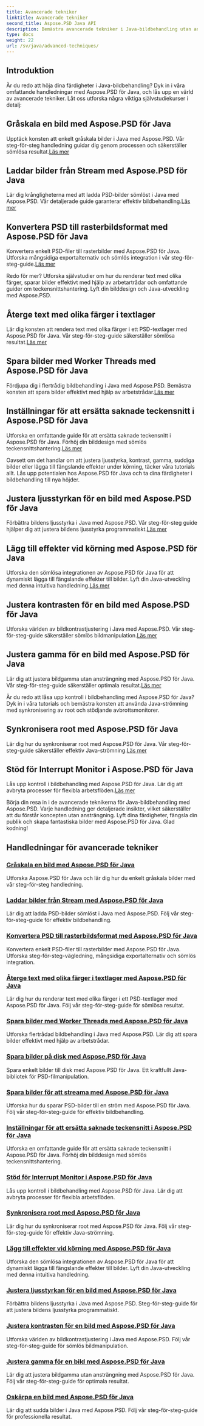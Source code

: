 ```yaml
---
title: Avancerade tekniker
linktitle: Avancerade tekniker
second_title: Aspose.PSD Java API
description: Bemästra avancerade tekniker i Java-bildbehandling utan ansträngning med Aspose.PSD-handledningar. Gråskala, ladda, konvertera, rendera text, spara effektivt och mer!
type: docs
weight: 22
url: /sv/java/advanced-techniques/
---
```

## Introduktion

Är du redo att höja dina färdigheter i Java-bildbehandling? Dyk in i våra omfattande handledningar med Aspose.PSD för Java, och lås upp en värld av avancerade tekniker. Låt oss utforska några viktiga självstudiekurser i detalj:

## Gråskala en bild med Aspose.PSD för Java
 Upptäck konsten att enkelt gråskala bilder i Java med Aspose.PSD. Vår steg-för-steg handledning guidar dig genom processen och säkerställer sömlösa resultat.[Läs mer](./grayscale-image/)

## Laddar bilder från Stream med Aspose.PSD för Java
 Lär dig krångligheterna med att ladda PSD-bilder sömlöst i Java med Aspose.PSD. Vår detaljerade guide garanterar effektiv bildbehandling.[Läs mer](./loading-images-from-stream/)

## Konvertera PSD till rasterbildsformat med Aspose.PSD för Java
Konvertera enkelt PSD-filer till rasterbilder med Aspose.PSD för Java. Utforska mångsidiga exportalternativ och sömlös integration i vår steg-för-steg-guide.[Läs mer](./convert-psd-to-raster-formats/)

Redo för mer? Utforska självstudier om hur du renderar text med olika färger, sparar bilder effektivt med hjälp av arbetartrådar och omfattande guider om teckensnittshantering. Lyft din bilddesign och Java-utveckling med Aspose.PSD.

## Återge text med olika färger i textlager
 Lär dig konsten att rendera text med olika färger i ett PSD-textlager med Aspose.PSD för Java. Vår steg-för-steg-guide säkerställer sömlösa resultat.[Läs mer](./render-text-different-colors/)

## Spara bilder med Worker Threads med Aspose.PSD för Java
 Fördjupa dig i flertrådig bildbehandling i Java med Aspose.PSD. Bemästra konsten att spara bilder effektivt med hjälp av arbetstrådar.[Läs mer](./save-images-worker-threads/)

## Inställningar för att ersätta saknade teckensnitt i Aspose.PSD för Java
Utforska en omfattande guide för att ersätta saknade teckensnitt i Aspose.PSD för Java. Förhöj din bilddesign med sömlös teckensnittshantering.[Läs mer](./settings-replacing-missing-fonts/)

Oavsett om det handlar om att justera ljusstyrka, kontrast, gamma, suddiga bilder eller lägga till fängslande effekter under körning, täcker våra tutorials allt. Lås upp potentialen hos Aspose.PSD för Java och ta dina färdigheter i bildbehandling till nya höjder.

## Justera ljusstyrkan för en bild med Aspose.PSD för Java
 Förbättra bildens ljusstyrka i Java med Aspose.PSD. Vår steg-för-steg guide hjälper dig att justera bildens ljusstyrka programmatiskt.[Läs mer](./adjust-brightness/)

## Lägg till effekter vid körning med Aspose.PSD för Java
 Utforska den sömlösa integrationen av Aspose.PSD för Java för att dynamiskt lägga till fängslande effekter till bilder. Lyft din Java-utveckling med denna intuitiva handledning.[Läs mer](./add-effects-runtime/)

## Justera kontrasten för en bild med Aspose.PSD för Java
 Utforska världen av bildkontrastjustering i Java med Aspose.PSD. Vår steg-för-steg-guide säkerställer sömlös bildmanipulation.[Läs mer](./adjust-contrast/)

## Justera gamma för en bild med Aspose.PSD för Java
 Lär dig att justera bildgamma utan ansträngning med Aspose.PSD för Java. Vår steg-för-steg-guide säkerställer optimala resultat.[Läs mer](./adjust-gamma/)

Är du redo att låsa upp kontroll i bildbehandling med Aspose.PSD för Java? Dyk in i våra tutorials och bemästra konsten att använda Java-strömning med synkronisering av root och stödjande avbrottsmonitorer.

## Synkronisera root med Aspose.PSD för Java
 Lär dig hur du synkroniserar root med Aspose.PSD för Java. Vår steg-för-steg-guide säkerställer effektiv Java-strömning.[Läs mer](./synchronize-root/)

## Stöd för Interrupt Monitor i Aspose.PSD för Java
 Lås upp kontroll i bildbehandling med Aspose.PSD för Java. Lär dig att avbryta processer för flexibla arbetsflöden.[Läs mer](./support-interrupt-monitor/)

Börja din resa in i de avancerade teknikerna för Java-bildbehandling med Aspose.PSD. Varje handledning ger detaljerade insikter, vilket säkerställer att du förstår koncepten utan ansträngning. Lyft dina färdigheter, fängsla din publik och skapa fantastiska bilder med Aspose.PSD för Java. Glad kodning!
## Handledningar för avancerade tekniker
### [Gråskala en bild med Aspose.PSD för Java](./grayscale-image/)
Utforska Aspose.PSD för Java och lär dig hur du enkelt gråskala bilder med vår steg-för-steg handledning.
### [Laddar bilder från Stream med Aspose.PSD för Java](./loading-images-from-stream/)
Lär dig att ladda PSD-bilder sömlöst i Java med Aspose.PSD. Följ vår steg-för-steg-guide för effektiv bildbehandling.
### [Konvertera PSD till rasterbildsformat med Aspose.PSD för Java](./convert-psd-to-raster-formats/)
Konvertera enkelt PSD-filer till rasterbilder med Aspose.PSD för Java. Utforska steg-för-steg-vägledning, mångsidiga exportalternativ och sömlös integration.
### [Återge text med olika färger i textlager med Aspose.PSD för Java](./render-text-different-colors/)
Lär dig hur du renderar text med olika färger i ett PSD-textlager med Aspose.PSD för Java. Följ vår steg-för-steg-guide för sömlösa resultat.
### [Spara bilder med Worker Threads med Aspose.PSD för Java](./save-images-worker-threads/)
Utforska flertrådad bildbehandling i Java med Aspose.PSD. Lär dig att spara bilder effektivt med hjälp av arbetstrådar.
### [Spara bilder på disk med Aspose.PSD för Java](./save-images-to-disk/)
Spara enkelt bilder till disk med Aspose.PSD för Java. Ett kraftfullt Java-bibliotek för PSD-filmanipulation.
### [Spara bilder för att streama med Aspose.PSD för Java](./save-images-to-stream/)
Utforska hur du sparar PSD-bilder till en ström med Aspose.PSD för Java. Följ vår steg-för-steg-guide för effektiv bildbehandling.
### [Inställningar för att ersätta saknade teckensnitt i Aspose.PSD för Java](./settings-replacing-missing-fonts/)
Utforska en omfattande guide för att ersätta saknade teckensnitt i Aspose.PSD för Java. Förhöj din bilddesign med sömlös teckensnittshantering.
### [Stöd för Interrupt Monitor i Aspose.PSD för Java](./support-interrupt-monitor/)
Lås upp kontroll i bildbehandling med Aspose.PSD för Java. Lär dig att avbryta processer för flexibla arbetsflöden.
### [Synkronisera root med Aspose.PSD för Java](./synchronize-root/)
Lär dig hur du synkroniserar root med Aspose.PSD för Java. Följ vår steg-för-steg-guide för effektiv Java-strömning.
### [Lägg till effekter vid körning med Aspose.PSD för Java](./add-effects-runtime/)
Utforska den sömlösa integrationen av Aspose.PSD för Java för att dynamiskt lägga till fängslande effekter till bilder. Lyft din Java-utveckling med denna intuitiva handledning.
### [Justera ljusstyrkan för en bild med Aspose.PSD för Java](./adjust-brightness/)
Förbättra bildens ljusstyrka i Java med Aspose.PSD. Steg-för-steg-guide för att justera bildens ljusstyrka programmatiskt. 
### [Justera kontrasten för en bild med Aspose.PSD för Java](./adjust-contrast/)
Utforska världen av bildkontrastjustering i Java med Aspose.PSD. Följ vår steg-för-steg-guide för sömlös bildmanipulation.
### [Justera gamma för en bild med Aspose.PSD för Java](./adjust-gamma/)
Lär dig att justera bildgamma utan ansträngning med Aspose.PSD för Java. Följ vår steg-för-steg-guide för optimala resultat.
### [Oskärpa en bild med Aspose.PSD för Java](./blur-image/)
Lär dig att sudda bilder i Java med Aspose.PSD. Följ vår steg-för-steg-guide för professionella resultat.